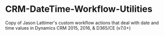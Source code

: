 # CRM-DateTime-Workflow-Utilities
Copy of Jason Lattimer's custom workflow actions that deal with date and time values in Dynamics CRM 2015, 2016, &amp; D365/CE (v7.0+) 

